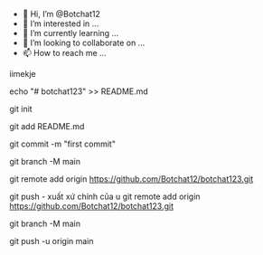 - 👋 Hi, I’m @Botchat12
- 👀 I’m interested in ...
- 🌱 I’m currently learning ...
- 💞️ I’m looking to collaborate on ...
- 📫 How to reach me ...

<!---
Botchat12/Botchat12 is a ✨ special ✨ repository because its `README.md` (this file) appears on your GitHub profile.
You can click the Preview link to take a look at your changes.
--->iimekje
echo "# botchat123" >> README.md 

git init 

git add README.md 

git commit -m "first commit" 

git branch -M main 

git remote add origin https://github.com/Botchat12/botchat123.git

 git push - xuất xứ chính của u
git remote add origin https://github.com/Botchat12/botchat123.git

 git branch -M main 

git push -u origin main
